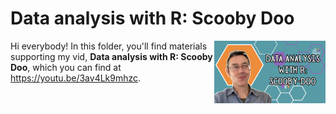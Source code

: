 # Data analysis with R: Scooby Doo
[<img src="scooby thumb new.png" align="right" height="100" />](<https://youtu.be/3av4Lk9mhzc>)

Hi everybody! In this folder, you'll find materials supporting my vid, **Data analysis with R: Scooby Doo**, which you can find at <https://youtu.be/3av4Lk9mhzc>. 

